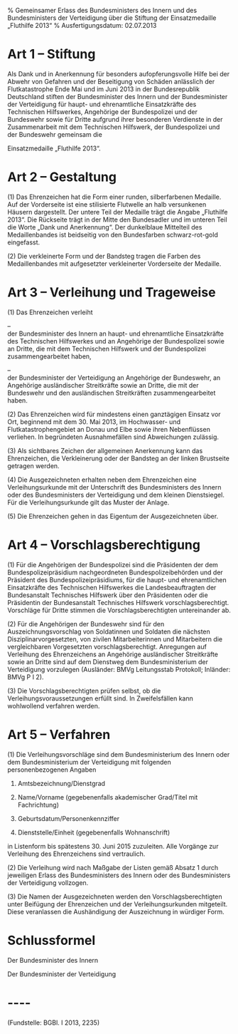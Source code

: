 % Gemeinsamer Erlass des Bundesministers des Innern und des Bundesministers der Verteidigung über die Stiftung der Einsatzmedaille „Fluthilfe 2013“
% Ausfertigungsdatum: 02.07.2013
 
# Art 1 – Stiftung

Als Dank und in Anerkennung für besonders aufopferungsvolle Hilfe bei der Abwehr von Gefahren und der Beseitigung von Schäden anlässlich der Flutkatastrophe Ende Mai und im Juni 2013 in der Bundesrepublik Deutschland stiften der Bundesminister des Innern und der Bundesminister der Verteidigung für haupt- und ehrenamtliche Einsatzkräfte des Technischen Hilfswerkes, Angehörige der Bundespolizei und der Bundeswehr sowie für Dritte aufgrund ihrer besonderen Verdienste in der Zusammenarbeit mit dem Technischen Hilfswerk, der Bundespolizei und der Bundeswehr gemeinsam die

Einsatzmedaille „Fluthilfe 2013“.

# Art 2 – Gestaltung

(1) Das Ehrenzeichen hat die Form einer runden, silberfarbenen Medaille. Auf der Vorderseite ist eine stilisierte Flutwelle an halb versunkenen Häusern dargestellt. Der untere Teil der Medaille trägt die Angabe „Fluthilfe 2013“. Die Rückseite trägt in der Mitte den Bundesadler und im unteren Teil die Worte „Dank und Anerkennung“. Der dunkelblaue Mittelteil des Medaillenbandes ist beidseitig von den Bundesfarben schwarz-rot-gold eingefasst.

(2) Die verkleinerte Form und der Bandsteg tragen die Farben des Medaillenbandes mit aufgesetzter verkleinerter Vorderseite der Medaille.

# Art 3 – Verleihung und Trageweise

(1) Das Ehrenzeichen verleiht

–  
der Bundesminister des Innern an haupt- und ehrenamtliche Einsatzkräfte des Technischen Hilfswerkes und an Angehörige der Bundespolizei sowie an Dritte, die mit dem Technischen Hilfswerk und der Bundespolizei zusammengearbeitet haben,

–  
der Bundesminister der Verteidigung an Angehörige der Bundeswehr, an Angehörige ausländischer Streitkräfte sowie an Dritte, die mit der Bundeswehr und den ausländischen Streitkräften zusammengearbeitet haben.

(2) Das Ehrenzeichen wird für mindestens einen ganztägigen Einsatz vor Ort, beginnend mit dem 30. Mai 2013, im Hochwasser- und Flutkatastrophengebiet an Donau und Elbe sowie ihren Nebenflüssen verliehen. In begründeten Ausnahmefällen sind Abweichungen zulässig.

(3) Als sichtbares Zeichen der allgemeinen Anerkennung kann das Ehrenzeichen, die Verkleinerung oder der Bandsteg an der linken Brustseite getragen werden.

(4) Die Ausgezeichneten erhalten neben dem Ehrenzeichen eine Verleihungsurkunde mit der Unterschrift des Bundesministers des Innern oder des Bundesministers der Verteidigung und dem kleinen Dienstsiegel. Für die Verleihungsurkunde gilt das Muster der Anlage.

(5) Die Ehrenzeichen gehen in das Eigentum der Ausgezeichneten über.

# Art 4 – Vorschlagsberechtigung

(1) Für die Angehörigen der Bundespolizei sind die Präsidenten der dem Bundespolizeipräsidium nachgeordneten Bundespolizeibehörden und der Präsident des Bundespolizeipräsidiums, für die haupt- und ehrenamtlichen Einsatzkräfte des Technischen Hilfswerkes die Landesbeauftragten der Bundesanstalt Technisches Hilfswerk über den Präsidenten oder die Präsidentin der Bundesanstalt Technisches Hilfswerk vorschlagsberechtigt. Vorschläge für Dritte stimmen die Vorschlagsberechtigten untereinander ab.

(2) Für die Angehörigen der Bundeswehr sind für den Auszeichnungsvorschlag von Soldatinnen und Soldaten die nächsten Disziplinarvorgesetzten, von zivilen Mitarbeiterinnen und Mitarbeitern die vergleichbaren Vorgesetzten vorschlagsberechtigt. Anregungen auf Verleihung des Ehrenzeichens an Angehörige ausländischer Streitkräfte sowie an Dritte sind auf dem Dienstweg dem Bundesministerium der Verteidigung vorzulegen (Ausländer: BMVg Leitungsstab Protokoll; Inländer: BMVg P I 2).

(3) Die Vorschlagsberechtigten prüfen selbst, ob die Verleihungsvoraussetzungen erfüllt sind. In Zweifelsfällen kann wohlwollend verfahren werden.

# Art 5 – Verfahren

(1) Die Verleihungsvorschläge sind dem Bundesministerium des Innern oder dem Bundesministerium der Verteidigung mit folgenden personenbezogenen Angaben

1. Amtsbezeichnung/Dienstgrad

2. Name/Vorname (gegebenenfalls akademischer Grad/Titel mit Fachrichtung)

3. Geburtsdatum/Personenkennziffer

4. Dienststelle/Einheit (gegebenenfalls Wohnanschrift)

in Listenform bis spätestens 30. Juni 2015 zuzuleiten. Alle Vorgänge zur Verleihung des Ehrenzeichens sind vertraulich.

(2) Die Verleihung wird nach Maßgabe der Listen gemäß Absatz 1 durch jeweiligen Erlass des Bundesministers des Innern oder des Bundesministers der Verteidigung vollzogen.

(3) Die Namen der Ausgezeichneten werden den Vorschlagsberechtigten unter Beifügung der Ehrenzeichen und der Verleihungsurkunden mitgeteilt. Diese veranlassen die Aushändigung der Auszeichnung in würdiger Form.

# Schlussformel

Der Bundesminister des Innern  
  
Der Bundesminister der Verteidigung

# ----

(Fundstelle: BGBl. I 2013, 2235)

 
